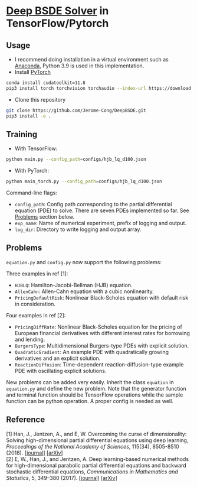 <!--
 * @Description: 
 * @Version: 1.0
 * @Autor: Shijie Cong
 * @Date: 2024-01-05 14:16:31
 * @LastEditors: Shijie Cong
 * @LastEditTime: 2024-01-16 17:38:28
-->
# [Deep BSDE Solver](https://doi.org/10.1073/pnas.1718942115) in TensorFlow/Pytorch

## Usage

- I recommend doing installation in a virtual environment such as [Anaconda](https://www.anaconda.com/), Python 3.9 is used in this implementation.
- Install [PyTorch](https://pytorch.org/get-started/locally/)

```bash
conda install cudatoolkit=11.8
pip3 install torch torchvision torchaudio --index-url https://download.pytorch.org/whl/cu118
```

- Clone this repository

```bash
git clone https://github.com/Jerome-Cong/DeepBSDE.git
pip3 install -e .
```


## Training

- With TensorFlow:

```bash
python main.py --config_path=configs/hjb_lq_d100.json
```

- With PyTorch:

```bash
python main_torch.py --config_path=configs/hjb_lq_d100.json
```

Command-line flags:

* `config_path`: Config path corresponding to the partial differential equation (PDE) to solve. 
There are seven PDEs implemented so far. See [Problems](#problems) section below.
* `exp_name`: Name of numerical experiment, prefix of logging and output.
* `log_dir`: Directory to write logging and output array.


## Problems

`equation.py` and `config.py` now support the following problems:

Three examples in ref [1]:
* `HJBLQ`: Hamilton-Jacobi-Bellman (HJB) equation.
* `AllenCahn`: Allen-Cahn equation with a cubic nonlinearity.
* `PricingDefaultRisk`: Nonlinear Black-Scholes equation with default risk in consideration.


Four examples in ref [2]:
* `PricingDiffRate`: Nonlinear Black-Scholes equation for the pricing of European financial derivatives
with different interest rates for borrowing and lending.
* `BurgersType`: Multidimensional Burgers-type PDEs with explicit solution.
* `QuadraticGradient`: An example PDE with quadratically growing derivatives and an explicit solution.
* `ReactionDiffusion`: Time-dependent reaction-diffusion-type example PDE with oscillating explicit solutions.


New problems can be added very easily. Inherit the class `equation`
in `equation.py` and define the new problem. Note that the generator function 
and terminal function should be TensorFlow operations while the sample function
can be python operation. A proper config is needed as well.

## Reference

[1] Han, J., Jentzen, A., and E, W. Overcoming the curse of dimensionality: Solving high-dimensional partial differential equations using deep learning,
<em>Proceedings of the National Academy of Sciences</em>, 115(34), 8505-8510 (2018). [[journal]](https://doi.org/10.1073/pnas.1718942115) [[arXiv]](https://arxiv.org/abs/1707.02568) <br />
[2] E, W., Han, J., and Jentzen, A. Deep learning-based numerical methods for high-dimensional parabolic partial differential equations and backward stochastic differential equations,
<em>Communications in Mathematics and Statistics</em>, 5, 349–380 (2017). 
[[journal]](https://doi.org/10.1007/s40304-017-0117-6) [[arXiv]](https://arxiv.org/abs/1706.04702)


